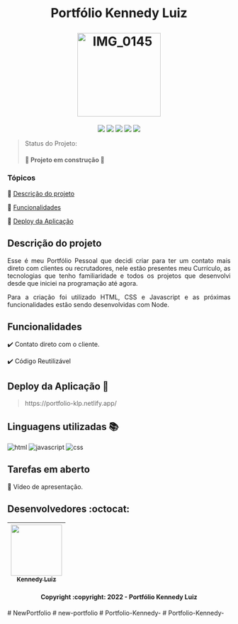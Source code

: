 <h1 align="center">
  <p align="center">Portfólio Kennedy Luiz </p>
  <a href="https://portfolio-klp.netlify.app"><img width="188" alt="IMG_0145" src="https://user-images.githubusercontent.com/90059688/167271878-11b1f2a9-f38e-4905-bbb5-7b15fb14fff7.PNG"></a>
</h1>

<p align="center">
  <img src="https://img.shields.io/static/v1?label=Netlify&message=deploy&color=blue&style=for-the-badge&logo=netlify"/>
   <img src="http://img.shields.io/static/v1?label=STATUS&message=EM%20DESENVOLVIMENTO&color=RED&style=for-the-badge"/>
  <img src="https://img.shields.io/badge/HTML-LINGUAGEM-red?style=for-the-badge&logo=HTML5"/>
  <img src="https://img.shields.io/badge/CSS-LINGUAGEM-blue?style=for-the-badge&logo=css3"/>
  <img src="https://img.shields.io/badge/JAVASCRIPT-LINGUAGEM-yellow?style=for-the-badge&logo=javascript"/>
</p>

> Status do Projeto: <h4> :construction: Projeto em construção  :construction: </h4>


### Tópicos 

:small_blue_diamond: [Descrição do projeto](#descrição-do-projeto)

:small_blue_diamond: [Funcionalidades](#funcionalidades)

:small_blue_diamond: [Deploy da Aplicação](#deploy-da-aplicação-dash)


## Descrição do projeto 

<p align="justify">
  Esse é meu Portfólio Pessoal que decidi criar para ter um contato mais direto com clientes ou recrutadores, nele estão presentes meu Currículo, as tecnologias que tenho familiaridade e todos os projetos
  que desenvolvi desde que iniciei na programação até agora.
</p>

<p align="justify">
  Para a criação foi utilizado HTML, CSS e Javascript e as próximas funcionalidades estão sendo desenvolvidas com Node. 
</p>

## Funcionalidades

:heavy_check_mark: Contato direto com o cliente.

:heavy_check_mark: Código Reutilizável  


## Deploy da Aplicação :dash:

> <p>https://portfolio-klp.netlify.app/</p>

## Linguagens utilizadas :books:

![html](https://user-images.githubusercontent.com/90059688/167272596-0bd4a2e8-8ad1-423d-8830-fe1fa19c7a61.png)
![javascript](https://user-images.githubusercontent.com/90059688/167272605-f829d7fa-7df4-4ca5-a401-f43ec9d15f96.png)
![css](https://user-images.githubusercontent.com/90059688/167272614-eb86c071-71d3-42d9-9051-1422c0bee569.png)


## Tarefas em aberto

:memo: Vídeo de apresentação.

## Desenvolvedores :octocat:

| [<img src="https://user-images.githubusercontent.com/90059688/167273317-46f95be8-d2e5-4758-b2c6-8a1765d12f6d.png" width=115><br><sub>Kennedy Luiz</sub>](https://github.com/kennedyLP) |
| :---: |  



<h4 align="center">Copyright :copyright: 2022 - Portfólio Kennedy Luiz</h4>
#   N e w P o r t f o l i o  
 #   n e w - p o r t f o l i o  
 #   P o r t f o l i o - K e n n e d y -  
 #   P o r t f o l i o - K e n n e d y -  
 